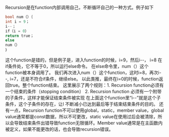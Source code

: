 Recursion是在function内部调用自己，不断循环自己的一种方式。例子如下
```C++
bool num（）｛
int i = 9；
i--；
if（i = 0）
return true；
else 
num（）
｝
```

这个function是错的，但是例子是，进入function的时候，i=9，然后i--， i=8
在if条件处，它不等于0，所以运行else命令。
在else命令里，num（）这个function被本身调用了。
我们再次进入num（）这个function，这时i=8，再次i--, i=7，还是不符合if条件，继续else。
以此类推，最终在i=0的时候，function返回true。整个function结束。
这里展示了两个规则：1. Recursion function必须有一个结束的条件（stopping condition）
					2. Recursion function 必须有一个附带的子条件，这样才能保证结束条件被实现
在上面这个function里“i--”就是这个子条件，这个子条件的存在，让I 不断减小已达到最后等于结束结束条件的目的。
还有一点，Recursion function不可以使用global，static，member value，global value通常都是const数据，所以不可更改，static value在使用过后会被清除，所以会导致结束条件出错导致function无限循环。Member value通常是在主函数内被定义，如果不能更改的话，也会导致recursion错误。

